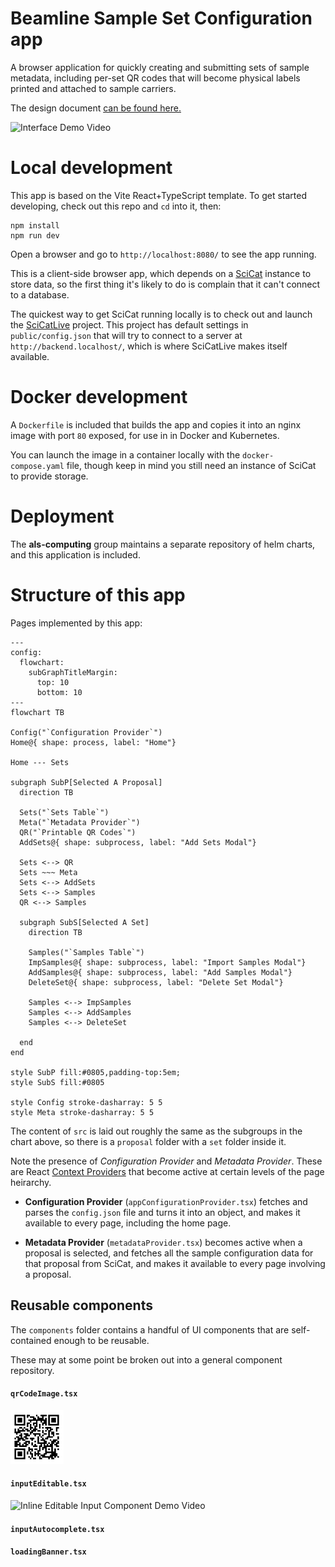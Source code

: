 # Beamline Sample Set Configuration app

A browser application for quickly creating and submitting sets of sample metadata, including per-set QR codes that will become physical labels printed and attached to sample carriers.

The design document <a href="https://github.com/als-computing/software_requirements/blob/main/docs/sample_metadata_input_app/index.md">can be found here.</a>

![Interface Demo Video](https://github.com/user-attachments/assets/4e5b5b65-0226-46c3-a1e7-af781cbadd49)

# Local development

This app is based on the Vite React+TypeScript template.  To get started developing, check out this repo and `cd` into it, then:

```
npm install
npm run dev
```
Open a browser and go to `http://localhost:8080/` to see the app running.

This is a client-side browser app, which depends on a <a href="https://github.com/SciCatProject">SciCat</a> instance to store data, so the first thing it's likely to do is complain that it can't connect to a database.

The quickest way to get SciCat running locally is to check out and launch the <a href="https://github.com/SciCatProject/scicatlive">SciCatLive</a> project.  This project has default settings in `public/config.json` that will try to connect to a server at `http://backend.localhost/`, which is where SciCatLive makes itself available.

# Docker development

A `Dockerfile` is included that builds the app and copies it into an nginx image with port `80` exposed, for use in in Docker and Kubernetes.

You can launch the image in a container locally with the `docker-compose.yaml` file, though keep in mind you still need an instance of SciCat to provide storage.

# Deployment

The **als-computing** group maintains a separate repository of helm charts, and this application is included.

# Structure of this app

Pages implemented by this app:

```mermaid
---
config:
  flowchart:
    subGraphTitleMargin:
      top: 10
      bottom: 10
---
flowchart TB

Config("`Configuration Provider`")
Home@{ shape: process, label: "Home"}

Home --- Sets

subgraph SubP[Selected A Proposal]
  direction TB

  Sets("`Sets Table`")
  Meta("`Metadata Provider`")
  QR("`Printable QR Codes`")
  AddSets@{ shape: subprocess, label: "Add Sets Modal"}

  Sets <--> QR
  Sets ~~~ Meta
  Sets <--> AddSets
  Sets <--> Samples
  QR <--> Samples

  subgraph SubS[Selected A Set]
    direction TB

    Samples("`Samples Table`")
    ImpSamples@{ shape: subprocess, label: "Import Samples Modal"}
    AddSamples@{ shape: subprocess, label: "Add Samples Modal"}
    DeleteSet@{ shape: subprocess, label: "Delete Set Modal"}

    Samples <--> ImpSamples
    Samples <--> AddSamples
    Samples <--> DeleteSet

  end
end

style SubP fill:#0805,padding-top:5em;
style SubS fill:#0805

style Config stroke-dasharray: 5 5
style Meta stroke-dasharray: 5 5

```

The content of `src` is laid out roughly the same as the subgroups in the chart above, so there is a `proposal` folder with a `set` folder inside it.

Note the presence of *Configuration Provider* and *Metadata Provider*.  These are React <a href="https://react.dev/learn/passing-data-deeply-with-context">Context Providers</a> that become active at certain levels of the page heirarchy.

* **Configuration Provider** (`appConfigurationProvider.tsx`) fetches and parses the `config.json` file and turns it into an object, and makes it available to every page, including the home page.

* **Metadata Provider** (`metadataProvider.tsx`) becomes active when a proposal is selected, and fetches all the sample configuration data for that proposal from SciCat, and makes it available to every page involving a proposal.

## Reusable components

The `components` folder contains a handful of UI components that are self-contained enough to be reusable.

These may at some point be broken out into a general component repository.


#### `qrCodeImage.tsx`

<img src="docs/qr_code_example.png" />

#### `inputEditable.tsx`

![Inline Editable Input Component Demo Video](https://github.com/user-attachments/assets/78befb1a-0ff6-4274-bfba-87c8fc383408)

#### `inputAutocomplete.tsx`


#### `loadingBanner.tsx`


